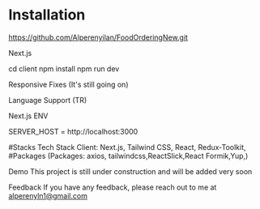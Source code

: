 
# Installation 
https://github.com/Alperenyilan/FoodOrderingNew.git

Next.js

cd client npm install npm run dev

Responsive Fixes (It's still going on)

Language Support (TR)

Next.js ENV

SERVER_HOST = http://localhost:3000

#Stacks
Tech Stack Client: Next.js, Tailwind CSS, React, Redux-Toolkit,
#Packages
(Packages: axios, tailwindcss,ReactSlick,React Formik,Yup,)


Demo This project is still under construction and will be added very soon

Feedback If you have any feedback, please reach out to me at alperenyln1@gmail.com
